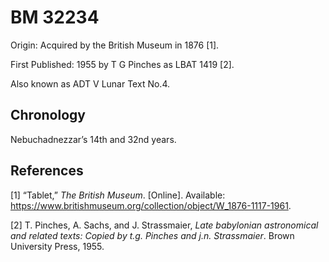 BM 32234
========

Origin: Acquired by the British Museum in 1876 \[1\].

First Published: 1955 by T G Pinches as LBAT 1419 \[2\].

Also known as ADT V Lunar Text No.4.

Chronology
----------

Nebuchadnezzar’s 14th and 32nd years.

References
----------

\[1\] “Tablet,” *The British Museum*. \[Online\]. Available:
<https://www.britishmuseum.org/collection/object/W_1876-1117-1961>.

\[2\] T. Pinches, A. Sachs, and J. Strassmaier, *Late babylonian
astronomical and related texts: Copied by t.g. Pinches and j.n.
Strassmaier*. Brown University Press, 1955.
